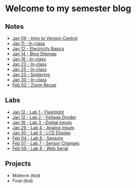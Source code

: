 # Welcome to my semester blog

## Notes

* [Jan 09 - Intro to Version Control](0109_notes.html)
* [Jan 11 - In-class](0111_inClass.html)
* [Jan 12 - Electricity Basics](0112_notes.html)
* [Jan 14 - Blog Sitemap](0114_notes.html)
* [Jan 18 - In-class](0118_inClass.html)
* [Jan 23 - In-class](0123_inClass.html)
* [Jan 25 - In-class](0125_inClass.html)
* [Jan 25 - Soldering](0125_notes.html)
* [Jan 30 - In-class](0130_inClass.html)
* [Feb 02 - Zoom Recap](0202_notes.html)

## Labs

* [Jan 12 - Lab 1 - Flashlight](lab1.html)
* [Jan 12 - Lab 2 - Voltage Divider](lab2.html)
* [Jan 18 - Lab 3 - Digital Inputs](lab3.html)
* [Jan 26 - Lab 4 - Analog Inputs](lab4.html)
* [Jan 30 - Lab 5 - LCD Display](lab5.html)
* [Feb 04 - Lab 6 - Sensors](lab6.html)
* [Feb 07 - Lab 7 - Sensor Changes](lab7.html)
* [Feb 09 - Lab 8 - Web Serial](lab8.html)

## Projects

* Midterm (tbd)
* Final (tbd)
